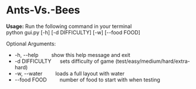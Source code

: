 # Ants-Vs.-Bees

**Usage:** Run the following command in your terminal  
python gui.py [-h] [-d DIFFICULTY] [-w] [--food FOOD]

Optional Arguments:
  * -h, --help     &nbsp;&nbsp;&nbsp;&nbsp;&nbsp;&nbsp;&nbsp;&nbsp;show this help message and exit
  * -d DIFFICULTY  &nbsp;&nbsp;&nbsp;&nbsp;&nbsp;sets difficulty of game (test/easy/medium/hard/extra-hard)
  * -w, --water    &nbsp;&nbsp;&nbsp;&nbsp;&nbsp;&nbsp;&nbsp;&nbsp;loads a full layout with water
  * --food FOOD    &nbsp;&nbsp;&nbsp;&nbsp;&nbsp;&nbsp;&nbsp;&nbsp;number of food to start with when testing
